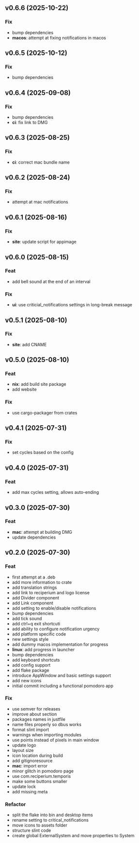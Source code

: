 ## v0.6.6 (2025-10-22)

### Fix

- bump dependencies
- **macos**: attempt at fixing notifications in macos

## v0.6.5 (2025-10-12)

### Fix

- bump dependencies

## v0.6.4 (2025-09-08)

### Fix

- bump dependencies
- **ci**: fix link to DMG

## v0.6.3 (2025-08-25)

### Fix

- **ci**: correct mac bundle name

## v0.6.2 (2025-08-24)

### Fix

- attempt at mac notifications

## v0.6.1 (2025-08-16)

### Fix

- **site**: update script for appimage

## v0.6.0 (2025-08-15)

### Feat

- add bell sound at the end of an interval

### Fix

- **ui**: use criticial_notifications settings in long-break message

## v0.5.1 (2025-08-10)

### Fix

- **site**: add CNAME

## v0.5.0 (2025-08-10)

### Feat

- **nix**: add build site package
- add website

### Fix

- use cargo-packager from crates

## v0.4.1 (2025-07-31)

### Fix

- set cycles based on the config

## v0.4.0 (2025-07-31)

### Feat

- add max cycles setting, allows auto-ending

## v0.3.0 (2025-07-30)

### Feat

- **mac**: attempt at building DMG
- update dependencies

## v0.2.0 (2025-07-30)

### Feat

- first attempt at a .deb
- add more information to crate
- add translation strings
- add link to reciperium and logo license
- add Divider component
- add Link component
- add setting to enable/disable notifications
- bump dependencies
- add tick sound
- add ctrl+q exit shortcuti
- add ability to configure notification urgency
- add platform specific code
- new settings style
- add dummy macos implementation for progress
- **linux**: add progress in launcher
- bump dependencies
- add keyboard shortcuts
- add config support
- add flake package
- introduce AppWindow and basic settings support
- add new icons
- initial commit including a functional pomodoro app

### Fix

- use semver for releases
- improve about section
- packages names in justfile
- name files properly so dbus works
- format slint import
- warnings when importing modules
- use points instead of pixels in main window
- update logo
- layout size
- icon location during build
- add gitignoresource
- **mac**: import error
- minor glitch in pomodoro page
- use com.reciperium.temporis
- make some buttons smaller
- update lock
- add missing meta

### Refactor

- split the flake into bin and desktop items
- rename setting to critical_notifications
- move icons to assets folder
- structure slint code
- create global ExternalSystem and move properties to System
